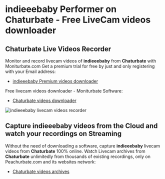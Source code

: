 # indieeebaby Performer on Chaturbate - Free LiveCam videos downloader

## Chaturbate Live Videos Recorder

Monitor and record livecam videos of **indieeebaby** from **Chaturbate** with Moniturbate.com
Get a premium trial for free by just and only registering with your Email address:
* [indieeebaby Premium videos downloader](https://moniturbate.com/request-demo-licence-key.html)

Free livecam videos downloader - Moniturbate Software:
* [Chaturbate videos downloader](https://moniturbate.com/moniturbate-download-software.html)

![indieeebaby livecam videos recorder](https://peachurnet.com/templates/moniturbate-software.png)


## Capture indieeebaby videos from the Cloud and watch your recordings on Streaming

Without the need of downloading a software, capture **indieeebaby** livecam videos from **Chaturbate** 100% online.
Watch Livecam archives from **Chaturbate** unlimitedly from thousands of existing recordings, only on Peachurbate.com and its websites network:
* [Chaturbate videos archives](https://peachurnet.com/)